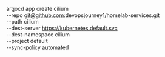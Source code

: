 argocd app create cilium \
--repo git@github.com:devopsjourney1/homelab-services.git \
--path cilium \
--dest-server https://kubernetes.default.svc \
--dest-namespace cilium \
--project default \
--sync-policy automated